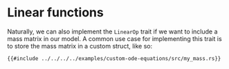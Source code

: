# Linear functions

Naturally, we can also implement the `LinearOp` trait if we want to include a mass matrix in our model. A common use case for implementing this trait is to store the mass matrix in a custom struct, like so:

```rust,ignore
{{#include ../../../../examples/custom-ode-equations/src/my_mass.rs}}
```
